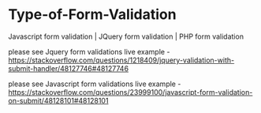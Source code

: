 # Type-of-Form-Validation
Javascript form validation | JQuery form validation | PHP form validation 

please see Jquery form validations live example - https://stackoverflow.com/questions/1218409/jquery-validation-with-submit-handler/48127746#48127746

please see Javascript form validations live example - https://stackoverflow.com/questions/23999100/javascript-form-validation-on-submit/48128101#48128101
